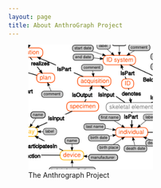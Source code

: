 ```yaml
---
layout: page
title: About AnthroGraph Project
---
```

<figure class="left" >
   <img rel="zoom" src="/resources/images/AnthroGraph.png" alt="Me" width="250" >
  <figcaption>The Anthrograph Project</figcaption>
</figure> 



